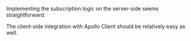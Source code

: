 Implementing the subscription logic on the server-side seems straightforward.

The client-side integration with Apollo Client should be relatively easy as well.